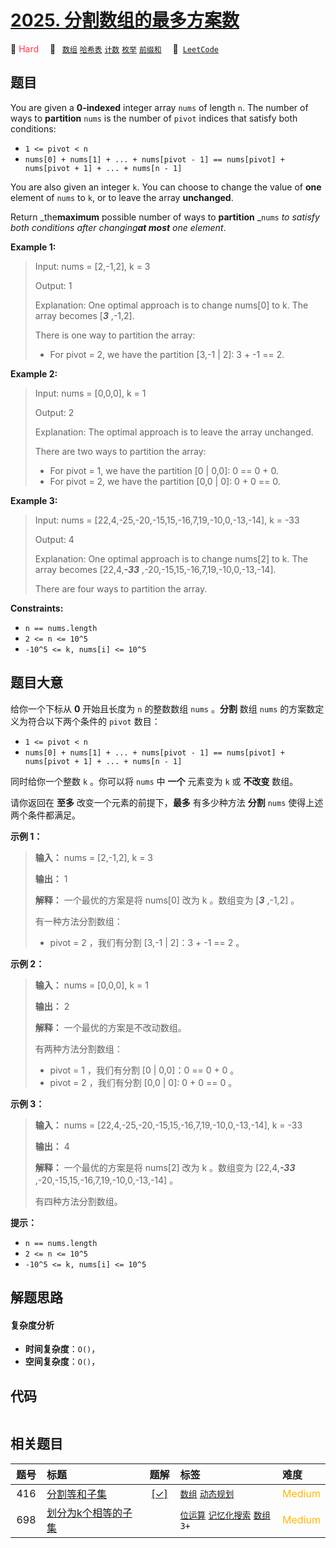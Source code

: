 # [2025. 分割数组的最多方案数](https://leetcode.com/problems/maximum-number-of-ways-to-partition-an-array)

🔴 <font color=#ff334b>Hard</font>&emsp; 🔖&ensp; [`数组`](/outline/tag/array.md) [`哈希表`](/outline/tag/hash-table.md) [`计数`](/outline/tag/counting.md) [`枚举`](/outline/tag/enumeration.md) [`前缀和`](/outline/tag/prefix-sum.md)&emsp; 🔗&ensp;[`LeetCode`](https://leetcode.com/problems/maximum-number-of-ways-to-partition-an-array)

## 题目

You are given a **0-indexed** integer array `nums` of length `n`. The number
of ways to **partition** `nums` is the number of `pivot` indices that satisfy
both conditions:

  * `1 <= pivot < n`
  * `nums[0] + nums[1] + ... + nums[pivot - 1] == nums[pivot] + nums[pivot + 1] + ... + nums[n - 1]`

You are also given an integer `k`. You can choose to change the value of
**one** element of `nums` to `k`, or to leave the array **unchanged**.

Return _the**maximum** possible number of ways to **partition** _`nums` _to
satisfy both conditions after changing**at most** one element_.



**Example 1:**

> Input: nums = [2,-1,2], k = 3
> 
> Output: 1
> 
> Explanation: One optimal approach is to change nums[0] to k. The array becomes [**_3_** ,-1,2].
> 
> There is one way to partition the array:
> - For pivot = 2, we have the partition [3,-1 | 2]: 3 + -1 == 2.

**Example 2:**

> Input: nums = [0,0,0], k = 1
> 
> Output: 2
> 
> Explanation: The optimal approach is to leave the array unchanged.
> 
> There are two ways to partition the array:
> - For pivot = 1, we have the partition [0 | 0,0]: 0 == 0 + 0.
> - For pivot = 2, we have the partition [0,0 | 0]: 0 + 0 == 0.

**Example 3:**

> Input: nums = [22,4,-25,-20,-15,15,-16,7,19,-10,0,-13,-14], k = -33
> 
> Output: 4
> 
> Explanation: One optimal approach is to change nums[2] to k. The array becomes [22,4,_**-33**_ ,-20,-15,15,-16,7,19,-10,0,-13,-14].
> 
> There are four ways to partition the array.

**Constraints:**

  * `n == nums.length`
  * `2 <= n <= 10^5`
  * `-10^5 <= k, nums[i] <= 10^5`


## 题目大意

给你一个下标从 **0**  开始且长度为 `n` 的整数数组 `nums` 。**分割**  数组 `nums` 的方案数定义为符合以下两个条件的
`pivot` 数目：

  * `1 <= pivot < n`
  * `nums[0] + nums[1] + ... + nums[pivot - 1] == nums[pivot] + nums[pivot + 1] + ... + nums[n - 1]`

同时给你一个整数 `k` 。你可以将 `nums` 中 **一个**  元素变为 `k` 或 **不改变**  数组。

请你返回在 **至多**  改变一个元素的前提下，**最多**  有多少种方法 **分割**  `nums` 使得上述两个条件都满足。



**示例 1：**

> 
> 
> 
> 
> 
> **输入：** nums = [2,-1,2], k = 3
> 
> **输出：** 1
> 
> **解释：** 一个最优的方案是将 nums[0] 改为 k 。数组变为 [_**3**_ ,-1,2] 。
> 
> 有一种方法分割数组：
> - pivot = 2 ，我们有分割 [3,-1 | 2]：3 + -1 == 2 。
> 
> 

**示例 2：**

> 
> 
> 
> 
> 
> **输入：** nums = [0,0,0], k = 1
> 
> **输出：** 2
> 
> **解释：** 一个最优的方案是不改动数组。
> 
> 有两种方法分割数组：
> - pivot = 1 ，我们有分割 [0 | 0,0]：0 == 0 + 0 。
> - pivot = 2 ，我们有分割 [0,0 | 0]: 0 + 0 == 0 。
> 
> 

**示例 3：**

> 
> 
> 
> 
> 
> **输入：** nums = [22,4,-25,-20,-15,15,-16,7,19,-10,0,-13,-14], k = -33
> 
> **输出：** 4
> 
> **解释：** 一个最优的方案是将 nums[2] 改为 k 。数组变为 [22,4,_**-33**_ ,-20,-15,15,-16,7,19,-10,0,-13,-14] 。
> 
> 有四种方法分割数组。
> 
> 



**提示：**

  * `n == nums.length`
  * `2 <= n <= 10^5`
  * `-10^5 <= k, nums[i] <= 10^5`


## 解题思路

#### 复杂度分析

- **时间复杂度**：`O()`，
- **空间复杂度**：`O()`，

## 代码

```javascript

```

## 相关题目

<!-- prettier-ignore -->
| 题号 | 标题 | 题解 | 标签 | 难度 |
| :------: | :------ | :------: | :------ | :------ |
| 416 | [分割等和子集](https://leetcode.com/problems/partition-equal-subset-sum) | [[✓]](/problem/0416.md) |  [`数组`](/outline/tag/array.md) [`动态规划`](/outline/tag/dynamic-programming.md) | <font color=#ffb800>Medium</font> |
| 698 | [划分为k个相等的子集](https://leetcode.com/problems/partition-to-k-equal-sum-subsets) |  |  [`位运算`](/outline/tag/bit-manipulation.md) [`记忆化搜索`](/outline/tag/memoization.md) [`数组`](/outline/tag/array.md) `3+` | <font color=#ffb800>Medium</font> |

<style>
.blue {
    background-color: #096dd9;
    padding: 0.25rem 0.5rem;
    margin: 0;
    font-size: 0.85em;
    border-radius: 3px;
    color: white;
    font-weight: 500;
}
table th:first-of-type { width: 10%; }
table th:nth-of-type(2) { width: 35%; }
table th:nth-of-type(3) { width: 10%; }
table th:nth-of-type(4) { width: 35%; }
table th:nth-of-type(5) { width: 10%; }
</style>

